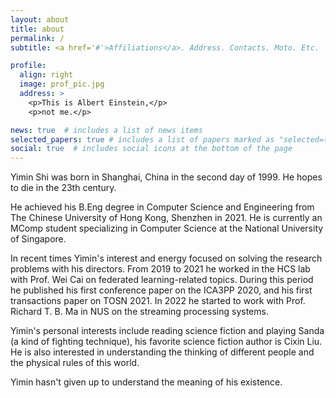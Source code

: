```yaml
---
layout: about
title: about
permalink: /
subtitle: <a href='#'>Affiliations</a>. Address. Contacts. Moto. Etc.

profile:
  align: right
  image: prof_pic.jpg
  address: >
    <p>This is Albert Einstein,</p>
    <p>not me.</p>

news: true  # includes a list of news items
selected_papers: true # includes a list of papers marked as "selected={true}"
social: true  # includes social icons at the bottom of the page
---
```


Yimin Shi was born in Shanghai, China in the second day of 1999. He hopes to die in the 23th century.

He achieved his B.Eng degree in Computer Science and Engineering from The Chinese University of Hong Kong, Shenzhen in 2021. He is currently an MComp student specializing in Computer Science at the National University of Singapore.

In recent times Yimin's interest and energy focused on solving the research problems with his directors. From 2019 to 2021 he worked in the HCS lab with Prof. Wei Cai on federated learning-related topics. During this period he published his first conference paper on the ICA3PP 2020, and his first transactions paper on TOSN 2021. In 2022 he started to work with Prof. Richard T. B. Ma in NUS on the streaming processing systems.

Yimin's personal interests include reading science fiction and playing Sanda (a kind of fighting technique), his favorite science fiction author is Cixin Liu. He is also interested in understanding the thinking of different people and the physical rules of this world.

Yimin hasn't given up to understand the meaning of his existence.

<!-- Put your address / P.O. box / other info right below your picture. You can also disable any these elements by editing `profile` property of the YAML header of your `_pages/about.md`. Edit `_bibliography/papers.bib` and Jekyll will render your [publications page](/al-folio/publications/) automatically.

Link to your social media connections, too. This theme is set up to use [Font Awesome icons](http://fortawesome.github.io/Font-Awesome/) and [Academicons](https://jpswalsh.github.io/academicons/), like the ones below. Add your Facebook, Twitter, LinkedIn, Google Scholar, or just disable all of them. -->
